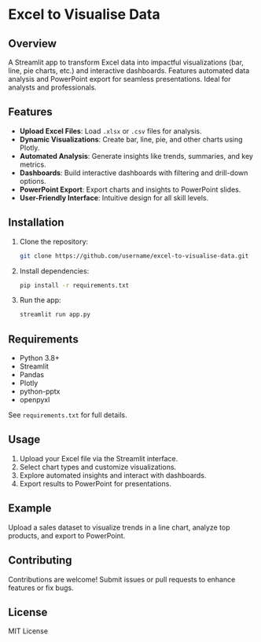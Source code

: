 # Excel to Visualise Data

## Overview
A Streamlit app to transform Excel data into impactful visualizations (bar, line, pie charts, etc.) and interactive dashboards. Features automated data analysis and PowerPoint export for seamless presentations. Ideal for analysts and professionals.

## Features
- **Upload Excel Files**: Load `.xlsx` or `.csv` files for analysis.
- **Dynamic Visualizations**: Create bar, line, pie, and other charts using Plotly.
- **Automated Analysis**: Generate insights like trends, summaries, and key metrics.
- **Dashboards**: Build interactive dashboards with filtering and drill-down options.
- **PowerPoint Export**: Export charts and insights to PowerPoint slides.
- **User-Friendly Interface**: Intuitive design for all skill levels.

## Installation
1. Clone the repository:
   ```bash
   git clone https://github.com/username/excel-to-visualise-data.git
   ```
2. Install dependencies:
   ```bash
   pip install -r requirements.txt
   ```
3. Run the app:
   ```bash
   streamlit run app.py
   ```

## Requirements
- Python 3.8+
- Streamlit
- Pandas
- Plotly
- python-pptx
- openpyxl

See `requirements.txt` for full details.

## Usage
1. Upload your Excel file via the Streamlit interface.
2. Select chart types and customize visualizations.
3. Explore automated insights and interact with dashboards.
4. Export results to PowerPoint for presentations.

## Example
Upload a sales dataset to visualize trends in a line chart, analyze top products, and export to PowerPoint.

## Contributing
Contributions are welcome! Submit issues or pull requests to enhance features or fix bugs.

## License
MIT License
